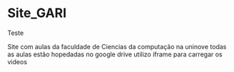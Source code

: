 # Site_GARI
Teste

Site com aulas da faculdade de Ciencias da computação na uninove
todas as aulas estão hopedadas no google drive
utilizo iframe para carregar os videos 
